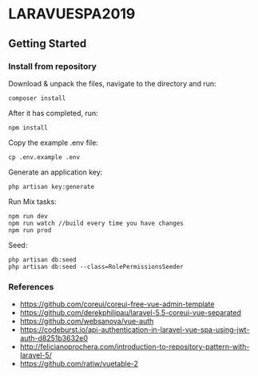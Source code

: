 # LARAVUESPA2019

## Getting Started


### Install from repository

Download & unpack the files, navigate to the directory and run:

    composer install

After it has completed, run:

    npm install

Copy the example .env file:

    cp .env.example .env

Generate an application key:

    php artisan key:generate

Run Mix tasks:

    npm run dev
    npm run watch //build every time you have changes
    npm run prod

Seed:

    php artisan db:seed
    php artisan db:seed --class=RolePermissionsSeeder


### References

- https://github.com/coreui/coreui-free-vue-admin-template
- https://github.com/derekphilipau/laravel-5.5-coreui-vue-separated
- https://github.com/websanova/vue-auth
- https://codeburst.io/api-authentication-in-laravel-vue-spa-using-jwt-auth-d8251b3632e0
- http://felicianoprochera.com/introduction-to-repository-pattern-with-laravel-5/
- https://github.com/ratiw/vuetable-2
